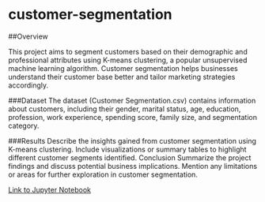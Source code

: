 # customer-segmentation
##Overview

This project aims to segment customers based on their demographic and professional attributes using K-means clustering, a popular unsupervised machine learning algorithm. Customer segmentation helps businesses understand their customer base better and tailor marketing strategies accordingly.

###Dataset
The dataset (Customer Segmentation.csv) contains information about customers, including their gender, marital status, age, education, profession, work experience, spending score, family size, and segmentation category.

###Results
Describe the insights gained from customer segmentation using K-means clustering.
Include visualizations or summary tables to highlight different customer segments identified.
Conclusion
Summarize the project findings and discuss potential business implications.
Mention any limitations or areas for further exploration in customer segmentation.


[Link to Jupyter Notebook](https://github.com/sallmamostaffa/customer-segmentation/blob/main/customer_segmentation.ipynb)
